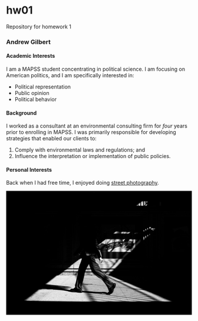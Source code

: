 # hw01
Repository for homework 1

### Andrew Gilbert

#### Academic Interests

I am a MAPSS student concentrating in political science. I am focusing on American politics, and I am specifically interested in:

* Political representation
* Public opinion
* Political behavior

#### Background

I worked as a consultant at an environmental consulting firm for *four* years prior to enrolling in MAPSS. I was primarily responsible for developing strategies that enabled our clients to:

1. Comply with environmental laws and regulations; and
2. Influence the interpretation or implementation of public policies.

#### Personal Interests

Back when I had free time, I enjoyed doing 
[street photography](https://en.wikipedia.org/wiki/Street_photography).

![Street Photo](ARGilbert-20170912-ChicagoStreet06-84.jpg)
